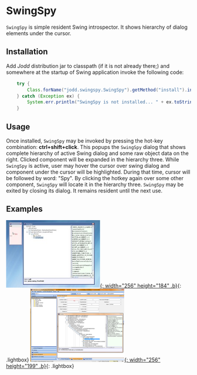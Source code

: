 <link rel="stylesheet" type="text/css" href="/css/jquery-lightbox.css"/>
<script type="text/javascript" src="/js/jquery.lightbox.js"></script>
<script type="text/javascript">
$(function() {
	$('a.lightbox').lightBox({
			imageLoading:			'/gfx/lightbox-ico-loading.gif',
			imageBtnPrev:			'/gfx/lightbox-btn-prev.gif',
			imageBtnNext:			'/gfx/lightbox-btn-next.gif',
			imageBtnClose:			'/gfx/lightbox-btn-close.gif',
			imageBlank:				'/gfx/lightbox-blank.gif',
	});
});
</script>

# SwingSpy

`SwingSpy` is simple resident Swing introspector. It shows hierarchy of
dialog elements under the cursor.

## Installation

Add *Jodd* distribution jar to classpath (if it is not already there;)
and somewhere at the startup of Swing application invoke the following
code:

~~~~~ java
    try {
    	Class.forName("jodd.swingspy.SwingSpy").getMethod("install").invoke(null);
    } catch (Exception ex) {
    	System.err.println("SwingSpy is not installed... " + ex.toString());
    }
~~~~~

## Usage

Once installed, `SwingSpy` may be invoked by pressing the hot-key
combination: **ctrl+shift+click**. This popups the `SwingSpy` dialog
that shows complete hierarchy of active Swing dialog and some raw object
data on the right. Clicked component will be expanded in the hierarchy
three. While `SwingSpy` is active, user may hover the cursor over swing
dialog and component under the cursor will be highlighted. During that
time, cursor will be followed by word: "Spy". By clicking the hotkey
again over some other component, `SwingSpy` will locate it in the
hierarchy three. `SwingSpy` may be exited by closing its dialog. It
remains resident until the next use.

## Examples

[![swingspy1](swingspy1_thumb.jpg){: width="256" height="184" .b}](swingspy1.jpg){: .lightbox}
[![swingspy2](swingspy2_thumb.png){: width="256" height="199" .b}](swingspy2.png){: .lightbox}
